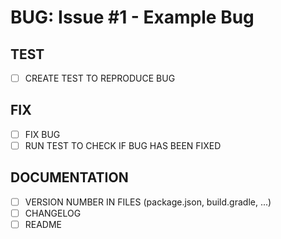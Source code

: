 # BUG: Issue #1 - Example Bug

## TEST

- [ ] CREATE TEST TO REPRODUCE BUG

## FIX

- [ ] FIX BUG
- [ ] RUN TEST TO CHECK IF BUG HAS BEEN FIXED

## DOCUMENTATION

- [ ] VERSION NUMBER IN FILES (package.json, build.gradle, ...)
- [ ] CHANGELOG
- [ ] README